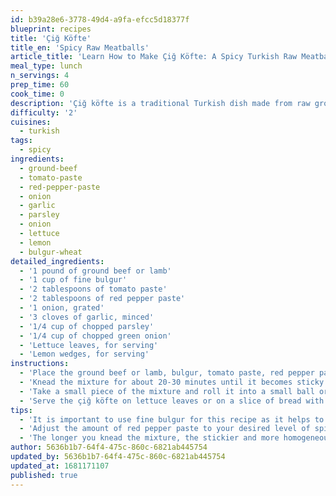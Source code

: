 ```yaml
---
id: b39a28e6-3778-49d4-a9fa-efcc5d18377f
blueprint: recipes
title: 'Çiğ Köfte'
title_en: 'Spicy Raw Meatballs'
article_title: 'Learn How to Make Çiğ Köfte: A Spicy Turkish Raw Meatballs Recipe'
meal_type: lunch
n_servings: 4
prep_time: 60
cook_time: 0
description: 'Çiğ köfte is a traditional Turkish dish made from raw ground beef or lamb that is kneaded with bulgur, tomato paste, and a variety of spices to create a spicy and flavorful mixture. This dish is typically served as a snack or appetizer with lettuce leaves or on a slice of bread. This recipe serves four people and takes approximately one hour to prepare.'
difficulty: '2'
cuisines:
  - turkish
tags:
  - spicy
ingredients:
  - ground-beef
  - tomato-paste
  - red-pepper-paste
  - onion
  - garlic
  - parsley
  - onion
  - lettuce
  - lemon
  - bulgur-wheat
detailed_ingredients:
  - '1 pound of ground beef or lamb'
  - '1 cup of fine bulgur'
  - '2 tablespoons of tomato paste'
  - '2 tablespoons of red pepper paste'
  - '1 onion, grated'
  - '3 cloves of garlic, minced'
  - '1/4 cup of chopped parsley'
  - '1/4 cup of chopped green onion'
  - 'Lettuce leaves, for serving'
  - 'Lemon wedges, for serving'
instructions:
  - 'Place the ground beef or lamb, bulgur, tomato paste, red pepper paste, grated onion, minced garlic, chopped parsley, and chopped green onion in a large mixing bowl. Mix well with your hands until everything is combined.'
  - 'Knead the mixture for about 20-30 minutes until it becomes sticky and homogeneous.'
  - 'Take a small piece of the mixture and roll it into a small ball or an oval shape with your hands. Repeat until all of the mixture is used up.'
  - 'Serve the çiğ köfte on lettuce leaves or on a slice of bread with lemon wedges on the side.'
tips:
  - 'It is important to use fine bulgur for this recipe as it helps to absorb the moisture and bind the mixture together.'
  - 'Adjust the amount of red pepper paste to your desired level of spiciness.'
  - 'The longer you knead the mixture, the stickier and more homogeneous it will become.'
author: 5636b1b7-64f4-475c-860c-6821ab445754
updated_by: 5636b1b7-64f4-475c-860c-6821ab445754
updated_at: 1681171107
published: true
---
```

